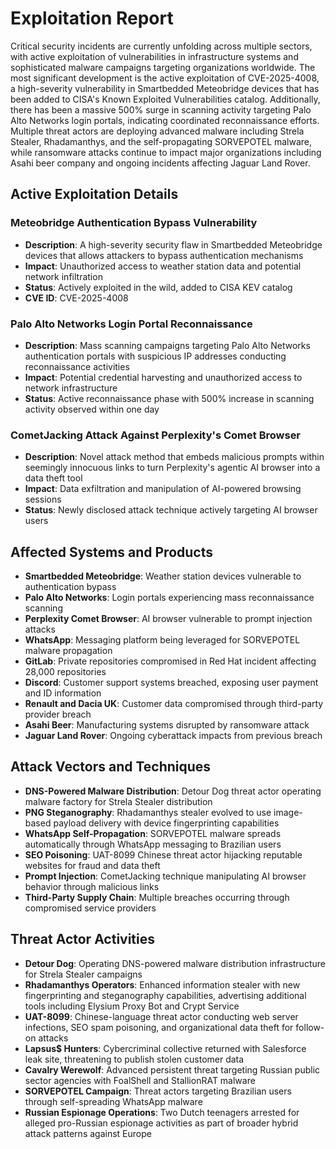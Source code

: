 # Exploitation Report

Critical security incidents are currently unfolding across multiple sectors, with active exploitation of vulnerabilities in infrastructure systems and sophisticated malware campaigns targeting organizations worldwide. The most significant development is the active exploitation of CVE-2025-4008, a high-severity vulnerability in Smartbedded Meteobridge devices that has been added to CISA's Known Exploited Vulnerabilities catalog. Additionally, there has been a massive 500% surge in scanning activity targeting Palo Alto Networks login portals, indicating coordinated reconnaissance efforts. Multiple threat actors are deploying advanced malware including Strela Stealer, Rhadamanthys, and the self-propagating SORVEPOTEL malware, while ransomware attacks continue to impact major organizations including Asahi beer company and ongoing incidents affecting Jaguar Land Rover.

## Active Exploitation Details

### Meteobridge Authentication Bypass Vulnerability
- **Description**: A high-severity security flaw in Smartbedded Meteobridge devices that allows attackers to bypass authentication mechanisms
- **Impact**: Unauthorized access to weather station data and potential network infiltration
- **Status**: Actively exploited in the wild, added to CISA KEV catalog
- **CVE ID**: CVE-2025-4008

### Palo Alto Networks Login Portal Reconnaissance
- **Description**: Mass scanning campaigns targeting Palo Alto Networks authentication portals with suspicious IP addresses conducting reconnaissance activities
- **Impact**: Potential credential harvesting and unauthorized access to network infrastructure
- **Status**: Active reconnaissance phase with 500% increase in scanning activity observed within one day

### CometJacking Attack Against Perplexity's Comet Browser
- **Description**: Novel attack method that embeds malicious prompts within seemingly innocuous links to turn Perplexity's agentic AI browser into a data theft tool
- **Impact**: Data exfiltration and manipulation of AI-powered browsing sessions
- **Status**: Newly disclosed attack technique actively targeting AI browser users

## Affected Systems and Products

- **Smartbedded Meteobridge**: Weather station devices vulnerable to authentication bypass
- **Palo Alto Networks**: Login portals experiencing mass reconnaissance scanning
- **Perplexity Comet Browser**: AI browser vulnerable to prompt injection attacks
- **WhatsApp**: Messaging platform being leveraged for SORVEPOTEL malware propagation
- **GitLab**: Private repositories compromised in Red Hat incident affecting 28,000 repositories
- **Discord**: Customer support systems breached, exposing user payment and ID information
- **Renault and Dacia UK**: Customer data compromised through third-party provider breach
- **Asahi Beer**: Manufacturing systems disrupted by ransomware attack
- **Jaguar Land Rover**: Ongoing cyberattack impacts from previous breach

## Attack Vectors and Techniques

- **DNS-Powered Malware Distribution**: Detour Dog threat actor operating malware factory for Strela Stealer distribution
- **PNG Steganography**: Rhadamanthys stealer evolved to use image-based payload delivery with device fingerprinting capabilities
- **WhatsApp Self-Propagation**: SORVEPOTEL malware spreads automatically through WhatsApp messaging to Brazilian users
- **SEO Poisoning**: UAT-8099 Chinese threat actor hijacking reputable websites for fraud and data theft
- **Prompt Injection**: CometJacking technique manipulating AI browser behavior through malicious links
- **Third-Party Supply Chain**: Multiple breaches occurring through compromised service providers

## Threat Actor Activities

- **Detour Dog**: Operating DNS-powered malware distribution infrastructure for Strela Stealer campaigns
- **Rhadamanthys Operators**: Enhanced information stealer with new fingerprinting and steganography capabilities, advertising additional tools including Elysium Proxy Bot and Crypt Service
- **UAT-8099**: Chinese-language threat actor conducting web server infections, SEO spam poisoning, and organizational data theft for follow-on attacks
- **Lapsus$ Hunters**: Cybercriminal collective returned with Salesforce leak site, threatening to publish stolen customer data
- **Cavalry Werewolf**: Advanced persistent threat targeting Russian public sector agencies with FoalShell and StallionRAT malware
- **SORVEPOTEL Campaign**: Threat actors targeting Brazilian users through self-spreading WhatsApp malware
- **Russian Espionage Operations**: Two Dutch teenagers arrested for alleged pro-Russian espionage activities as part of broader hybrid attack patterns against Europe